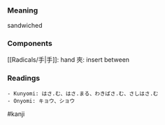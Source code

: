 ### Meaning

sandwiched

### Components

[[Radicals/手|手]]: hand 夾: insert between

### Readings

```
- Kunyomi: はさ.む、はさ.まる、わきばさ.む、さしはさ.む
- Onyomi: キョウ、ショウ
```

#kanji
